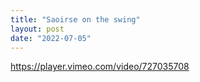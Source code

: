```yaml
---
title: "Saoirse on the swing"
layout: post
date: "2022-07-05"
---
```


https://player.vimeo.com/video/727035708
